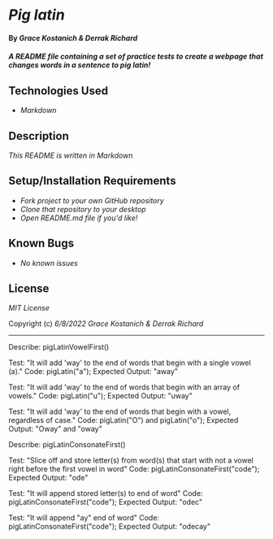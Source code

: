 # _Pig latin_

#### By _**Grace Kostanich & Derrak Richard**_

#### _A README file containing a set of practice tests to create a webpage that changes words in a sentence to pig latin!_

## Technologies Used

* _Markdown_

## Description

_This README is written in Markdown_

## Setup/Installation Requirements

* _Fork project to your own GitHub repository_ 
* _Clone that repository to your desktop_
* _Open README.md file if you'd like!_

## Known Bugs

* _No known issues_

## License

_MIT License_

Copyright (c) _6/8/2022_ _Grace Kostanich & Derrak Richard_

----------------------------------------------------------------------
Describe: pigLatinVowelFirst()

Test: "It will add 'way' to the end of words that begin with a single vowel (a)."
Code: pigLatin("a");
Expected Output: "away"

Test: "It will add 'way' to the end of words that begin with an array of vowels."
Code: pigLatin("u");
Expected Output: "uway"

Test: "It will add 'way' to the end of words that begin with a vowel, regardless of case."
Code: pigLatin("O") and pigLatin("o");
Expected Output: "Oway" and "oway"


Describe: pigLatinConsonateFirst()

Test: "Slice off and store letter(s) from word(s) that start with not a vowel right before the first vowel in word"
Code: pigLatinConsonateFirst("code");
Expected Output: "ode"

Test: "It will append stored letter(s) to end of word"
Code: pigLatinConsonateFirst("code");
Expected Output: "odec"

Test: "It will append "ay" end of word"
Code: pigLatinConsonateFirst("code");
Expected Output: "odecay"

